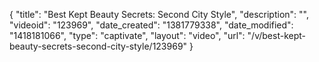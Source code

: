 {
    "title": "Best Kept Beauty Secrets: Second City Style",
    "description": "",
    "videoid": "123969",
    "date_created": "1381779338",
    "date_modified": "1418181066",
    "type": "captivate",
    "layout": "video",
    "url": "\/v\/best-kept-beauty-secrets-second-city-style\/123969"
}